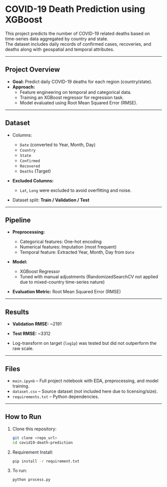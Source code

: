 # COVID-19 Death Prediction using XGBoost

This project predicts the number of COVID-19 related deaths based on time-series data aggregated by country and state.  
The dataset includes daily records of confirmed cases, recoveries, and deaths along with geospatial and temporal attributes.

---

## Project Overview

- **Goal:** Predict daily COVID-19 deaths for each region (country/state).
- **Approach:** 
  - Feature engineering on temporal and categorical data.
  - Training an XGBoost regressor for regression task.
  - Model evaluated using Root Mean Squared Error (RMSE).

---

## Dataset

- Columns:
  - `Date` (converted to Year, Month, Day)
  - `Country`
  - `State`
  - `Confirmed`
  - `Recovered`
  - `Deaths` (Target)

- **Excluded Columns:**
  - `Lat`, `Long` were excluded to avoid overfitting and noise.
  
- Dataset split: **Train / Validation / Test**

---

## Pipeline

- **Preprocessing:**
  - Categorical features: One-hot encoding
  - Numerical features: Imputation (most frequent)
  - Temporal feature: Extracted Year, Month, Day from `Date`

- **Model:**
  - XGBoost Regressor
  - Tuned with manual adjustments (RandomizedSearchCV not applied due to mixed-country time-series nature)

- **Evaluation Metric:** Root Mean Squared Error (RMSE)

---

## Results

- **Validation RMSE:** ~2191  
- **Test RMSE:** ~3312  

- Log-transform on target (`log1p`) was tested but did not outperform the raw scale.

---

## Files

- `main.ipynb` – Full project notebook with EDA, preprocessing, and model training.
- `dataset.csv` – Source dataset (not included here due to licensing/size).
- `requirements.txt` – Python dependencies.

---

## How to Run

1. Clone this repository:
   ```bash
   git clone <repo_url>
   cd covid19-death-prediction
    ```

3. Requirement Install:
    ```bash
    pip install -r requirement.txt
    ```
2. To run:
    ```bash
    python process.py
    ```